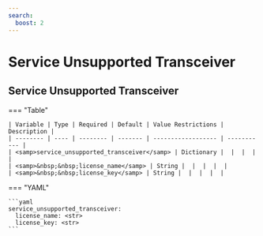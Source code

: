```yaml
---
search:
  boost: 2
---
```


# Service Unsupported Transceiver
## Service Unsupported Transceiver



=== "Table"

    | Variable | Type | Required | Default | Value Restrictions | Description |
    | -------- | ---- | -------- | ------- | ------------------ | ----------- |
    | <samp>service_unsupported_transceiver</samp> | Dictionary |  |  |  |  |
    | <samp>&nbsp;&nbsp;license_name</samp> | String |  |  |  |  |
    | <samp>&nbsp;&nbsp;license_key</samp> | String |  |  |  |  |

=== "YAML"

    ```yaml
    service_unsupported_transceiver:
      license_name: <str>
      license_key: <str>
    ```
